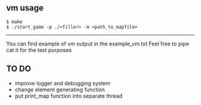 ## vm usage

```
$ make
$ ./start_game -p ./<filler> -m <path_to_mapfile>
```
------

You can find example of vm output in the example_vm.txt
Feel free to pipe cat it for the test purposes

##  TO DO

* improve logger and debugging system
* change element generating function
* put print_map function into separate thread
